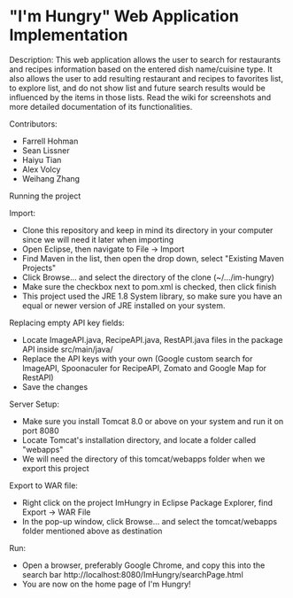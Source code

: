 # "I'm Hungry" Web Application Implementation

Description:
This web application allows the user to search for restaurants and recipes information based on the entered dish name/cuisine type. It also allows the user to add resulting restaurant and recipes to favorites list, to explore list, and do not show list and future search results would be influenced by the items in those lists. Read the wiki for screenshots and more detailed documentation of its functionalities. 

Contributors:
- Farrell Hohman
- Sean Lissner
- Haiyu Tian
- Alex Volcy
- Weihang Zhang


Running the project

Import:
- Clone this repository and keep in mind its directory in your computer since we will need it later when importing
- Open Eclipse, then navigate to File -> Import
- Find Maven in the list, then open the drop down, select "Existing Maven Projects"
- Click Browse... and select the directory of the clone (~/.../im-hungry)
- Make sure the checkbox next to pom.xml is checked, then click finish
- This project used the JRE 1.8 System library, so make sure you have an equal or newer version of JRE installed on your system.

Replacing empty API key fields:
- Locate ImageAPI.java, RecipeAPI.java, RestAPI.java files in the package API inside src/main/java/
- Replace the API keys with your own (Google custom search for ImageAPI, Spoonaculer for RecipeAPI, Zomato and Google Map for RestAPI)
- Save the changes

Server Setup:
- Make sure you install Tomcat 8.0 or above on your system and run it on port 8080
- Locate Tomcat's installation directory, and locate a folder called "webapps"
- We will need the directory of this tomcat/webapps folder when we export this project

Export to WAR file:
- Right click on the project ImHungry in Eclipse Package Explorer, find Export -> WAR File
- In the pop-up window, click Browse... and select the tomcat/webapps folder mentioned above as destination

Run:
- Open a browser, preferably Google Chrome, and copy this into the search bar http://localhost:8080/ImHungry/searchPage.html
- You are now on the home page of I'm Hungry!


